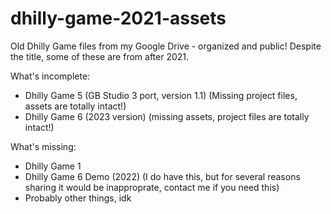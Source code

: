 # dhilly-game-2021-assets
Old Dhilly Game files from my Google Drive - organized and public! Despite the title, some of these are from after 2021.

What's incomplete:
* Dhilly Game 5 (GB Studio 3 port, version 1.1) (Missing project files, assets are totally intact!)
* Dhilly Game 6 (2023 version) (missing assets, project files are totally intact!)

What's missing:
* Dhilly Game 1
* Dhilly Game 6 Demo (2022) (I do have this, but for several reasons sharing it would be inapproprate, contact me if you need this)
* Probably other things, idk
